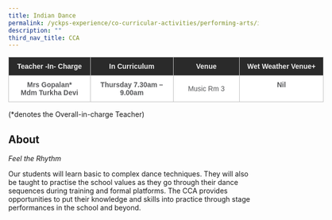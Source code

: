 ```yaml
---
title: Indian Dance
permalink: /yckps-experience/co-curricular-activities/performing-arts/indian-dance/
description: ""
third_nav_title: CCA
---
```


<style type="text/css">
.tg  {border-collapse:collapse;border-spacing:0;}
.tg td{border-color:black;border-style:solid;border-width:1px;font-family:Arial, sans-serif;font-size:14px;
  overflow:hidden;padding:10px 5px;word-break:normal;}
.tg th{border-color:black;border-style:solid;border-width:1px;font-family:Arial, sans-serif;font-size:14px;
  font-weight:normal;overflow:hidden;padding:10px 5px;word-break:normal;}
.tg .tg-12c9{background-color:#FFF;border-color:#c0c0c0;color:#58595B;font-weight:bold;text-align:center;vertical-align:top}
.tg .tg-qira{background-color:#FFF;border-color:#c0c0c0;color:#58595B;text-align:center;vertical-align:middle}
.tg .tg-lh01{background-color:#2A2A2A;border-color:#c0c0c0;color:#EEE;font-weight:bold;text-align:center;vertical-align:top}
.tg .tg-1hqx{background-color:#FFF;border-color:#c0c0c0;color:#58595B;font-weight:bold;text-align:center;vertical-align:middle}
</style>
<table class="tg" style="undefined;table-layout: fixed; width: 635px">
<colgroup>
<col style="width: 165.003906px">
<col style="width: 167.003906px">
<col style="width: 134.003906px">
<col style="width: 169.003906px">
</colgroup>
<thead>
  <tr>
    <th class="tg-lh01">Teacher -In- Charge </th>
    <th class="tg-lh01">In Curriculum </th>
    <th class="tg-lh01">Venue </th>
    <th class="tg-lh01">Wet Weather Venue+ </th>
  </tr>
</thead>
<tbody>
  <tr>
    <td class="tg-12c9">Mrs Gopalan* <br>Mdm Turkha Devi <br> </td>
    <td class="tg-1hqx">Thursday 7.30am – 9.00am </td>
    <td class="tg-qira">Music Rm 3</td>
    <td class="tg-12c9">Nil </td>
  </tr>
</tbody>
</table>

(\*denotes the Overall-in-charge Teacher)   

About
-----

_Feel the Rhythm_  

  

Our students will learn basic to complex dance techniques. They will also be taught to practise the school values as they go through their dance sequences during training and formal platforms. The CCA provides opportunities to put their knowledge and skills into practice through stage performances in the school and beyond.